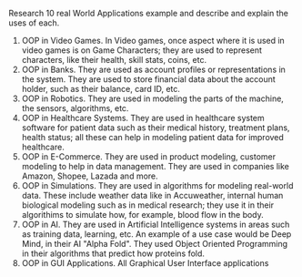 Research 10 real World Applications example and describe and explain the uses of each.

1. OOP in Video Games. In Video games, once aspect where it is used in video games is on Game Characters; they are used to represent characters, like their health, skill stats, coins, etc. 
2. OOP in Banks. They are used as account profiles or representations in the system. They are used to store financial data about the account holder, such as their balance, card ID, etc.
3. OOP in Robotics. They are used in modeling the parts of the machine, the sensors, algorithms, etc.
4. OOP in Healthcare Systems. They are used in healthcare system software for patient data such as their medical history, treatment plans, health status; all these can help in modeling patient data for improved healthcare. 
5. OOP in E-Commerce. They are used in product modeling, customer modeling to help in data management. They are used in companies like Amazon, Shopee, Lazada and more. 
6. OOP in Simulations. They are used in algorithms for modeling real-world data. These include weather data like in Accuweather, internal human biological modeling such as in medical research; they use it in their algorithims to simulate how, for example, blood flow in the body.
7. OOP in AI. They are used in Artificial Intelligence systems in areas such as training data, learning, etc. An example of a use case would be Deep Mind, in their AI "Alpha Fold". They used Object Oriented Programming in their algorithms that predict how proteins fold. 
8. OOP in GUI Applications. All Graphical User Interface applications
